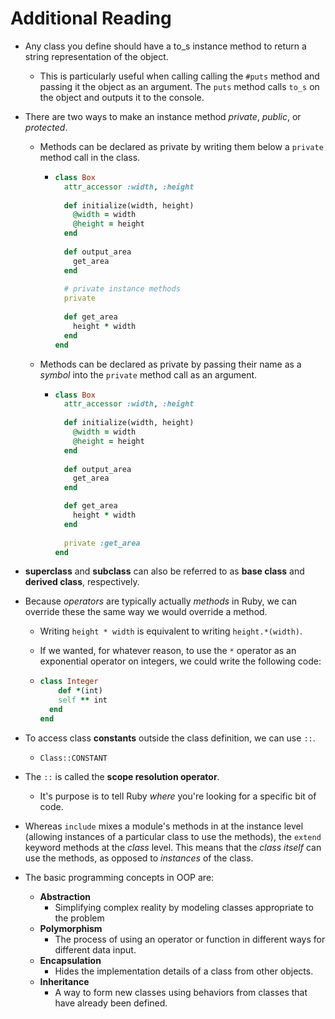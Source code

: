 # Additional Reading

- Any class you define should have a to_s instance method to return a string representation of the object.

  - This is particularly useful when calling calling the `#puts` method and passing it the object as an argument. The `puts` method calls `to_s` on the object and outputs it to the console.

- There are two ways to make an instance method *private*, *public*, or *protected*.

  - Methods can be declared as private by writing them below a `private` method call in the class.

    - ```ruby
      class Box
        attr_accessor :width, :height
          
        def initialize(width, height)
          @width = width
          @height = height
        end
        
        def output_area
          get_area
        end
          
        # private instance methods
        private
         
        def get_area
          height * width 
        end
      end
      ```

  - Methods can be declared as private by passing their name as a *symbol* into the `private` method call as an argument.

    - ```ruby
      class Box
        attr_accessor :width, :height
          
        def initialize(width, height)
          @width = width
          @height = height
        end
        
        def output_area
          get_area
        end
      
        def get_area
          height * width 
        end
        
        private :get_area
      end
      ```

- **superclass** and **subclass** can also be referred to as **base class** and **derived class**, respectively.

- Because *operators* are typically actually *methods* in Ruby, we can override these the same way we would override a method.

  - Writing `height * width` is equivalent to writing `height.*(width)`.

  - If we wanted, for whatever reason, to use the `*` operator as an exponential operator on integers, we could write the following code:

  - ```ruby
    class Integer
    	def *(int)
        self ** int
      end
    end
    ```

- To access class **constants** outside the class definition, we can use `::`.

  - `Class::CONSTANT`

- The `::` is called the **scope resolution operator**.

  - It's purpose is to tell Ruby *where* you're looking for a specific bit of code.

- Whereas `include` mixes a module's methods in at the instance level (allowing instances of a particular class to use the methods), the `extend` keyword methods at the *class* level. This means that the *class itself* can use the methods, as opposed to *instances* of the class.

- The basic programming concepts in OOP are:

  - **Abstraction**
    - Simplifying complex reality by modeling classes appropriate to the problem
  - **Polymorphism**
    - The process of using an operator or function in different ways for different data input.
  - **Encapsulation**
    - Hides the implementation details of a class from other objects.
  - **Inheritance**
    - A way to form new classes using behaviors from classes that have already been defined.
